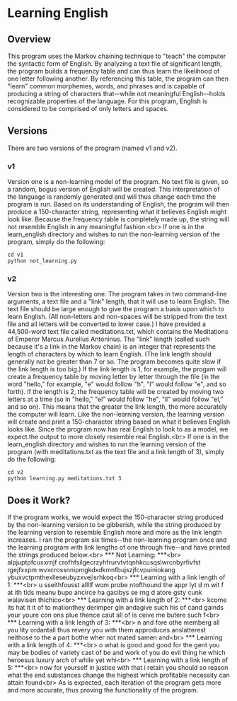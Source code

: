 
# Learning English

## Overview
This program uses the Markov chaining technique to "teach" the computer the syntactic form of English.  By analyzing a text file of significant length, the program builds a frequency table and can thus learn the likelihood of one letter following another.  By referencing this table, the program can then "learn" common morphemes, words, and phrases and is capable of producing a string of characters that--while not meaningful English--holds recognizable properties of the language.  For this program, English is considered to be comprised of only letters and spaces.

## Versions
There are two versions of the program (named v1 and v2).
### v1
Version one is a non-learning model of the program.  No text file is given, so a random, bogus version of English will be created.  This interpretation of the language is randomly generated and will thus change each time the program is run.  Based on its understanding of English, the program will then produce a 150-character string, representing what it believes English might look like.  Because the frequency table is completely made up, the string will not resemble English in any meaningful fashion.<br\>
If one is in the learn_english directory and wishes to run the non-learning version of the program, simply do the following:
```
cd v1
python not_learning.py
```

### v2
Version two is the interesting one.  The program takes in two command-line arguments, a text file and a "link" length, that it will use to learn English.  The text file should be large enough to give the program a basis upon which to learn English.  (All non-letters and non-spaces will be stripped from the text file and all letters will be converted to lower case.)  I have provided a 44,500-word text file called meditations.txt, which contains the Meditations of Emperor Marcus Aurelius Antoninus.  The "link" length (called such because it's a link in the Markov chain) is an integer that represents the length of characters by which to learn English.  (The link length should generally not be greater than 7 or so.  The program becomes quite slow if the link length is too big.)  If the link length is 1, for example, the progam will create a frequency table by moving letter by letter through the file (in the word "hello," for example, "e" would follow "h", "l" would follow "e", and so forth).  If the length is 2, the frequency table will be created by moving two letters at a time (so in "hello," "el" would follow "he", "ll" would follow "el," and so on).  This means that the greater the link length, the more accurately the computer will learn.  Like the non-learning version, the learning version will create and print a 150-character string based on what it believes English looks like.  Since the program now has real English to look to as a model, we expect the output to more closely resemble real English.<br\>
If one is in the learn_english directory and wishes to run the learning version of the program (with meditations.txt as the text file and a link length of 3), simply do the following:
```
cd v2
python learning.py meditations.txt 3
```

## Does it Work?
If the program works, we would expect the 150-character string produced by the non-learning version to be gibberish, while the string produced by the learning version to resemble English more and more as the link length increases.  I ran the program six times--the non-learning program once and the learning program with link lengths of one through five--and have printed the strings produced below.<br\>
*** Not Learning: ***<br\>
alpjuptpfcuxxrnjf crofhfsilgecrzyhfrurvtvtqnhkcusqslwrcnbyrfivfst rgejfxxpm wvxcrossnnipmgkdxdkmnfbujszjfcvpuiniokang ybuxvctpmthexlleseubyzxvejisrhkoq<br\>
*** Learning with a link length of 1: ***<br\>
u sseithfousst allllf wom probe ntofthound the appr lyt d m wit f at ith tids meanu bupo ancirce ha gacibys se rng d atore gsty cunk walavisen thichico<br\>
*** Learning with a link length of 2: ***<br\>
kcome its hat it it of to mationthey derimper gin andagive such his of cand gainds your youre con ons plue thence caut all of is  ceive me butere such f<br\>
*** Learning with a link length of 3: ***<br\>
n and fore othe memberg  all you lity ordantall thus revery you with them approduces anslatterest neithose to the a part  bothe wher not mated samen and<br\>
*** Learning with a link length of 4: ***<br\>
o what is good and good for the gent you may be bodies of variety cast of be and work of you do evil thing  he which heroesus luxury arch of while yet whi<br\>
*** Learning with a link length of 5: ***<br\>
now for yourself in justice with that i retain you should so reason what the end substances change the highest which profitable necessity can attain found<br\>
As is expected, each iteration of the program gets more and more accurate, thus proving the functionality of the program.

